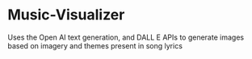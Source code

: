 # Music-Visualizer
Uses the Open AI text generation, and DALL E APIs to generate images based on imagery and themes present in song lyrics
